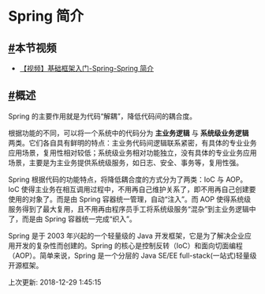 #  Spring 简介

## [#](https://funtl.com/zh/spring/#本节视频)本节视频

- [【视频】基础框架入门-Spring-Spring 简介](https://www.bilibili.com/video/av24509363/)

## [#](https://funtl.com/zh/spring/#概述)概述

Spring 的主要作用就是为代码“解耦”，降低代码间的耦合度。

根据功能的不同，可以将一个系统中的代码分为 **主业务逻辑** 与 **系统级业务逻辑** 两类。它们各自具有鲜明的特点：主业务代码间逻辑联系紧密，有具体的专业业务应用场景，复用性相对较低；系统级业务相对功能独立，没有具体的专业业务应用场景，主要是为主业务提供系统级服务，如日志、安全、事务等，复用性强。

Spring 根据代码的功能特点，将降低耦合度的方式分为了两类：IoC 与 AOP。IoC 使得主业务在相互调用过程中，不用再自己维护关系了，即不用再自己创建要使用的对象了。而是由 Spring 容器统一管理，自动“注入”。而 AOP 使得系统级服务得到了最大复用，且不用再由程序员手工将系统级服务“混杂”到主业务逻辑中了，而是由 Spring 容器统一完成“织入”。

Spring 是于 2003 年兴起的一个轻量级的 Java 开发框架，它是为了解决企业应用开发的复杂性而创建的。Spring 的核心是控制反转（IoC）和面向切面编程（AOP）。简单来说，Spring 是一个分层的 Java SE/EE full-stack(一站式)轻量级开源框架。

上次更新: 2018-12-29 1:45:15